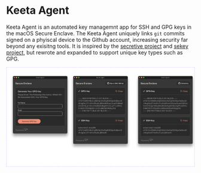 # Keeta Agent
Keeta Agent is an automated key managemnt app for SSH and GPG keys in the macOS Secure Enclave. The Keeta Agent uniquely links `git` commits signed on a phyiscal device to the Github account, increasing security far beyond any exisitng tools. It is inspired by the [secretive project](https://github.com/maxgoedjen/secretive) and [sekey project](https://github.com/sekey/sekey), but rewrote and expanded to support unique key types such as GPG. 

<picture>
  <img src="/.github/readme/app.png" alt="Screenshot of Keeta Agent" width="600">
</picture>

